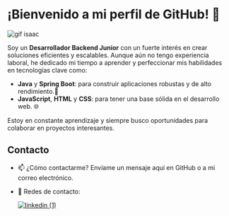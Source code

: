 # ¡Bienvenido a mi perfil de GitHub! 👋

![gif isaac](https://github.com/isaaclecointe/Challenge-Encriptador-Alura-2/assets/121967392/b40714b8-5d5c-49a7-882a-2fa8cd3fed6d)


Soy un **Desarrollador Backend Junior** con un fuerte interés en crear soluciones eficientes y escalables. Aunque aún no tengo experiencia laboral, he dedicado mi tiempo a aprender y perfeccionar mis habilidades en tecnologías clave como:

- **Java** y **Spring Boot**: para construir aplicaciones robustas y de alto rendimiento.🚀
- **JavaScript**, **HTML** y **CSS**: para tener una base sólida en el desarrollo web. 🌐

Estoy en constante aprendizaje y siempre busco oportunidades para colaborar en proyectos interesantes.

## Contacto
- 📫 ¿Cómo contactarme? Envíame un mensaje aquí en GitHub o a mi correo electrónico.
- 📧 Redes de contacto:

  
  [![linkedin (1)](https://github.com/isaaclecointe/Hotel-Alura/assets/121967392/872a73ee-741a-487d-9a16-6e5480459401)](https://www.linkedin.com/in/andres-lecointe)






